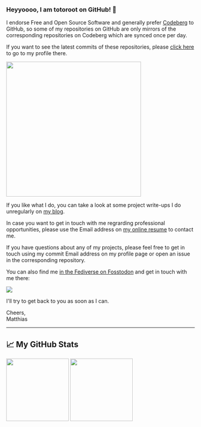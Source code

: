 ### Heyyoooo, I am totoroot on GitHub! 🌿

I endorse Free and Open Source Software and generally prefer [Codeberg](https://codeberg.org/) to GitHub, so some of my repositories on GitHub are only mirrors of the corresponding repositories on Codeberg which are synced once per day.

If you want to see the latest commits of these repositories, please [click here](https://codeberg.org/totoroot/) to go to my profile there.

<img src="https://design.codeberg.org/logo-kit/horizontal.svg" href="https://codeberg.org/totoroot/" width="360">

If you like what I do, you can take a look at some project write-ups I do unregularly on [my blog](https://blog.thym.at).

In case you want to get in touch with me regrarding professional opportunities, please use the Email address on [my online resume](https://matthias.thym.at) to contact me.

If you have questions about any of my projects, please feel free to get in touch using my commit Email address on my profile page or open an issue in the corresponding repository.

You can also find me [in the Fediverse on Fosstodon](https://fosstodon.org/@totoroot) and get in touch with me there:

[![](https://img.shields.io/mastodon/follow/000161966?domain=https%3A%2F%2Ffosstodon.org%2F&style=social)](https://fosstodon.org/@totoroot)

I'll try to get back to you as soon as I can.

Cheers,<br>
Matthias

---

## &#x1f4c8; My GitHub Stats

<img src="https://github-readme-stats.vercel.app/api/top-langs/?username=totoroot&layout=compact&hide=css,scss,html,javascript&theme=dracula" href="https://github.com/totoroot/github-readme-stats" height="167"> <img src="https://github-readme-stats.vercel.app/api?username=totoroot&theme=dracula&count_private=true&show_icons=true)](https://github.com/anuraghazra/github-readme-stats" height="167">
